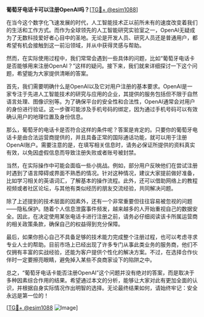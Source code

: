**葡萄牙电话卡可以注册OpenAI吗？**[[TG💪+ @esim1088](https://t.me/s/esim1088)]

在当今这个数字化飞速发展的时代，人工智能技术正以前所未有的速度改变着我们的生活和工作方式。而作为全球领先的人工智能研究实验室之一，OpenAI无疑成为了无数科技爱好者心目中的圣地。无论是开发人员、研究人员还是普通用户，都希望有机会接触到这一前沿领域，并从中获得灵感与帮助。

然而，在实际使用过程中，我们常常会遇到一些具体的问题，比如“葡萄牙电话卡是否能够用来注册OpenAI？”这样的疑问。接下来，我们就来详细探讨一下这个问题，希望能为大家提供清晰的答案。

首先，我们需要明确什么是OpenAI以及它对用户注册的基本要求。OpenAI是一家专注于先进人工智能技术的研究与应用的企业，其提供的服务包括但不限于自然语言处理、图像识别等。为了确保平台的安全性和合法性，OpenAI通常会对用户的身份进行验证。这一步骤可能涉及手机号码的绑定，因为通过手机号码可以有效确认用户的地理位置及身份信息。

那么，葡萄牙的电话卡是否符合这样的条件呢？答案是肯定的。只要你的葡萄牙电话卡是由合法运营商提供的，并且具备正常的国际通话功能，就可以用于注册OpenAI账户。需要注意的是，在填写相关信息时，请务必保证所提供的资料真实有效，以免因虚假信息而导致注册失败或者账号被封禁。

当然，在实际操作中可能会面临一些小挑战。例如，部分用户反映他们在尝试注册时遇到了语言障碍或界面不熟悉的情况。针对这种情况，建议大家提前做好准备，比如学习相关的英语词汇，了解基本的操作流程。此外，还可以借助网络上的教程视频或者社区论坛，与其他有类似经历的朋友交流经验，共同解决问题。

除了上述提到的技术层面的因素外，还有一个非常重要但往往容易被忽视的问题——隐私保护。随着个人信息泄露事件频发，越来越多的人开始重视自己的数据安全。因此，在决定使用某张电话卡进行注册之前，请务必仔细阅读该卡所属运营商的相关政策条款，确保自己的权益得到充分保障。

最后，如果你担心自己不具备足够的技术能力完成整个注册过程，也可以考虑寻求专业人士的帮助。目前市场上已经出现了许多专门从事此类业务的服务商，他们不仅拥有丰富的实战经验，还能为客户提供个性化的解决方案。不过，在选择合作伙伴时一定要擦亮眼睛，避免掉入某些不良商家设下的陷阱之中。

总之，“葡萄牙电话卡能否注册OpenAI”这个问题并没有绝对的答案，而是取决于多种因素综合作用的结果。希望通过本文的分析，能够让大家对此有更加全面的认识，并根据自身实际情况作出明智的选择。无论最终结果如何，请始终牢记：安全永远是第一位的！

[[TG💪+ @esim1088](https://t.me/s/esim1088) ![Image](https://i.postimg.cc/4NQfJmqS/Snipaste-2025-05-13-00-14-12.png)]